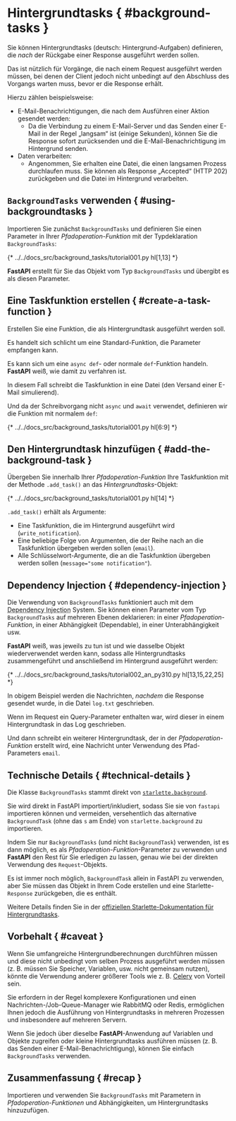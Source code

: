# Hintergrundtasks { #background-tasks }

Sie können Hintergrundtasks (deutsch: Hintergrund-Aufgaben) definieren, die *nach* der Rückgabe einer Response ausgeführt werden sollen.

Das ist nützlich für Vorgänge, die nach einem Request ausgeführt werden müssen, bei denen der Client jedoch nicht unbedingt auf den Abschluss des Vorgangs warten muss, bevor er die Response erhält.

Hierzu zählen beispielsweise:

* E-Mail-Benachrichtigungen, die nach dem Ausführen einer Aktion gesendet werden:
    * Da die Verbindung zu einem E-Mail-Server und das Senden einer E-Mail in der Regel „langsam“ ist (einige Sekunden), können Sie die Response sofort zurücksenden und die E-Mail-Benachrichtigung im Hintergrund senden.
* Daten verarbeiten:
    * Angenommen, Sie erhalten eine Datei, die einen langsamen Prozess durchlaufen muss. Sie können als Response „Accepted“ (HTTP 202) zurückgeben und die Datei im Hintergrund verarbeiten.

## `BackgroundTasks` verwenden { #using-backgroundtasks }

Importieren Sie zunächst `BackgroundTasks` und definieren Sie einen Parameter in Ihrer *Pfadoperation-Funktion* mit der Typdeklaration `BackgroundTasks`:

{* ../../docs_src/background_tasks/tutorial001.py hl[1,13] *}

**FastAPI** erstellt für Sie das Objekt vom Typ `BackgroundTasks` und übergibt es als diesen Parameter.

## Eine Taskfunktion erstellen { #create-a-task-function }

Erstellen Sie eine Funktion, die als Hintergrundtask ausgeführt werden soll.

Es handelt sich schlicht um eine Standard-Funktion, die Parameter empfangen kann.

Es kann sich um eine `async def`- oder normale `def`-Funktion handeln. **FastAPI** weiß, wie damit zu verfahren ist.

In diesem Fall schreibt die Taskfunktion in eine Datei (den Versand einer E-Mail simulierend).

Und da der Schreibvorgang nicht `async` und `await` verwendet, definieren wir die Funktion mit normalem `def`:

{* ../../docs_src/background_tasks/tutorial001.py hl[6:9] *}

## Den Hintergrundtask hinzufügen { #add-the-background-task }

Übergeben Sie innerhalb Ihrer *Pfadoperation-Funktion* Ihre Taskfunktion mit der Methode `.add_task()` an das *Hintergrundtasks*-Objekt:

{* ../../docs_src/background_tasks/tutorial001.py hl[14] *}

`.add_task()` erhält als Argumente:

* Eine Taskfunktion, die im Hintergrund ausgeführt wird (`write_notification`).
* Eine beliebige Folge von Argumenten, die der Reihe nach an die Taskfunktion übergeben werden sollen (`email`).
* Alle Schlüsselwort-Argumente, die an die Taskfunktion übergeben werden sollen (`message="some notification"`).

## Dependency Injection { #dependency-injection }

Die Verwendung von `BackgroundTasks` funktioniert auch mit dem <abbr title="Einbringen von Abhängigkeiten">Dependency Injection</abbr> System. Sie können einen Parameter vom Typ `BackgroundTasks` auf mehreren Ebenen deklarieren: in einer *Pfadoperation-Funktion*, in einer Abhängigkeit (Dependable), in einer Unterabhängigkeit usw.

**FastAPI** weiß, was jeweils zu tun ist und wie dasselbe Objekt wiederverwendet werden kann, sodass alle Hintergrundtasks zusammengeführt und anschließend im Hintergrund ausgeführt werden:


{* ../../docs_src/background_tasks/tutorial002_an_py310.py hl[13,15,22,25] *}


In obigem Beispiel werden die Nachrichten, *nachdem* die Response gesendet wurde, in die Datei `log.txt` geschrieben.

Wenn im Request ein Query-Parameter enthalten war, wird dieser in einem Hintergrundtask in das Log geschrieben.

Und dann schreibt ein weiterer Hintergrundtask, der in der *Pfadoperation-Funktion* erstellt wird, eine Nachricht unter Verwendung des Pfad-Parameters `email`.

## Technische Details { #technical-details }

Die Klasse `BackgroundTasks` stammt direkt von <a href="https://www.starlette.io/background/" class="external-link" target="_blank">`starlette.background`</a>.

Sie wird direkt in FastAPI importiert/inkludiert, sodass Sie sie von `fastapi` importieren können und vermeiden, versehentlich das alternative `BackgroundTask` (ohne das `s` am Ende) von `starlette.background` zu importieren.

Indem Sie nur `BackgroundTasks` (und nicht `BackgroundTask`) verwenden, ist es dann möglich, es als *Pfadoperation-Funktion*-Parameter zu verwenden und **FastAPI** den Rest für Sie erledigen zu lassen, genau wie bei der direkten Verwendung des `Request`-Objekts.

Es ist immer noch möglich, `BackgroundTask` allein in FastAPI zu verwenden, aber Sie müssen das Objekt in Ihrem Code erstellen und eine Starlette-`Response` zurückgeben, die es enthält.

Weitere Details finden Sie in der <a href="https://www.starlette.io/background/" class="external-link" target="_blank">offiziellen Starlette-Dokumentation für Hintergrundtasks</a>.

## Vorbehalt { #caveat }

Wenn Sie umfangreiche Hintergrundberechnungen durchführen müssen und diese nicht unbedingt vom selben Prozess ausgeführt werden müssen (z. B. müssen Sie Speicher, Variablen, usw. nicht gemeinsam nutzen), könnte die Verwendung anderer größerer Tools wie z. B. <a href="https://docs.celeryq.dev" class="external-link" target="_blank">Celery</a> von Vorteil sein.

Sie erfordern in der Regel komplexere Konfigurationen und einen Nachrichten-/Job-Queue-Manager wie RabbitMQ oder Redis, ermöglichen Ihnen jedoch die Ausführung von Hintergrundtasks in mehreren Prozessen und insbesondere auf mehreren Servern.

Wenn Sie jedoch über dieselbe **FastAPI**-Anwendung auf Variablen und Objekte zugreifen oder kleine Hintergrundtasks ausführen müssen (z. B. das Senden einer E-Mail-Benachrichtigung), können Sie einfach `BackgroundTasks` verwenden.

## Zusammenfassung { #recap }

Importieren und verwenden Sie `BackgroundTasks` mit Parametern in *Pfadoperation-Funktionen* und Abhängigkeiten, um Hintergrundtasks hinzuzufügen.
